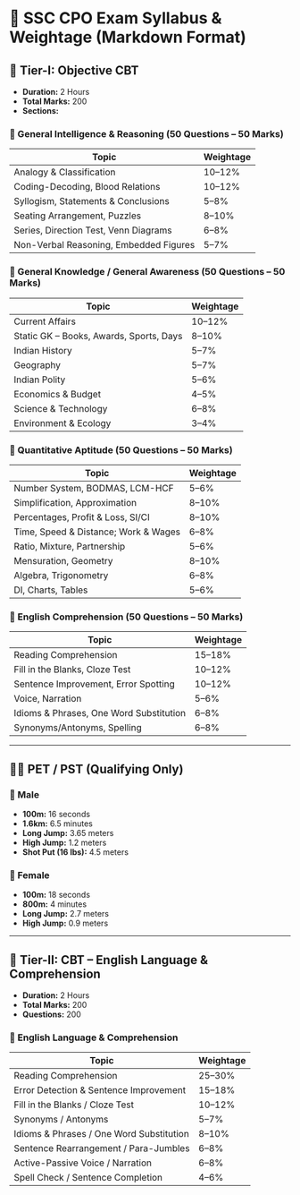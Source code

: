 # 📝 SSC CPO Exam Syllabus & Weightage (Markdown Format)

## 📌 Tier-I: Objective CBT  
- **Duration:** 2 Hours  
- **Total Marks:** 200  
- **Sections:**

### 🔹 General Intelligence & Reasoning (50 Questions – 50 Marks)
| Topic                                       | Weightage     |
|--------------------------------------------|---------------|
| Analogy & Classification                   | 10–12%        |
| Coding-Decoding, Blood Relations           | 10–12%        |
| Syllogism, Statements & Conclusions        | 5–8%          |
| Seating Arrangement, Puzzles               | 8–10%         |
| Series, Direction Test, Venn Diagrams      | 6–8%          |
| Non-Verbal Reasoning, Embedded Figures     | 5–7%          |

### 🔹 General Knowledge / General Awareness (50 Questions – 50 Marks)
| Topic                                       | Weightage     |
|--------------------------------------------|---------------|
| Current Affairs                            | 10–12%        |
| Static GK – Books, Awards, Sports, Days    | 8–10%         |
| Indian History                             | 5–7%          |
| Geography                                  | 5–7%          |
| Indian Polity                              | 5–6%          |
| Economics & Budget                         | 4–5%          |
| Science & Technology                       | 6–8%          |
| Environment & Ecology                      | 3–4%          |

### 🔹 Quantitative Aptitude (50 Questions – 50 Marks)
| Topic                                       | Weightage     |
|--------------------------------------------|---------------|
| Number System, BODMAS, LCM-HCF             | 5–6%          |
| Simplification, Approximation              | 8–10%         |
| Percentages, Profit & Loss, SI/CI          | 8–10%         |
| Time, Speed & Distance; Work & Wages       | 6–8%          |
| Ratio, Mixture, Partnership                | 5–6%          |
| Mensuration, Geometry                      | 8–10%         |
| Algebra, Trigonometry                      | 6–8%          |
| DI, Charts, Tables                         | 5–6%          |

### 🔹 English Comprehension (50 Questions – 50 Marks)
| Topic                                       | Weightage     |
|--------------------------------------------|---------------|
| Reading Comprehension                      | 15–18%        |
| Fill in the Blanks, Cloze Test             | 10–12%        |
| Sentence Improvement, Error Spotting       | 10–12%        |
| Voice, Narration                           | 5–6%          |
| Idioms & Phrases, One Word Substitution    | 6–8%          |
| Synonyms/Antonyms, Spelling                | 6–8%          |

---

## 🚶‍♂️ PET / PST (Qualifying Only)

### 👨 Male
- **100m:** 16 seconds  
- **1.6km:** 6.5 minutes  
- **Long Jump:** 3.65 meters  
- **High Jump:** 1.2 meters  
- **Shot Put (16 lbs):** 4.5 meters  

### 👩 Female
- **100m:** 18 seconds  
- **800m:** 4 minutes  
- **Long Jump:** 2.7 meters  
- **High Jump:** 0.9 meters  

---

## 📝 Tier-II: CBT – English Language & Comprehension  
- **Duration:** 2 Hours  
- **Total Marks:** 200  
- **Questions:** 200

### 🔹 English Language & Comprehension
| Topic                                       | Weightage     |
|--------------------------------------------|---------------|
| Reading Comprehension                      | 25–30%        |
| Error Detection & Sentence Improvement     | 15–18%        |
| Fill in the Blanks / Cloze Test            | 10–12%        |
| Synonyms / Antonyms                        | 5–7%          |
| Idioms & Phrases / One Word Substitution   | 8–10%         |
| Sentence Rearrangement / Para-Jumbles      | 6–8%          |
| Active-Passive Voice / Narration           | 6–8%          |
| Spell Check / Sentence Completion          | 4–6%          |
